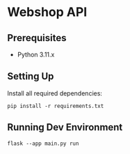 # Webshop API

## Prerequisites

- Python 3.11.x

## Setting Up

Install all required dependencies:

```
pip install -r requirements.txt
```

## Running Dev Environment

```
flask --app main.py run
```
